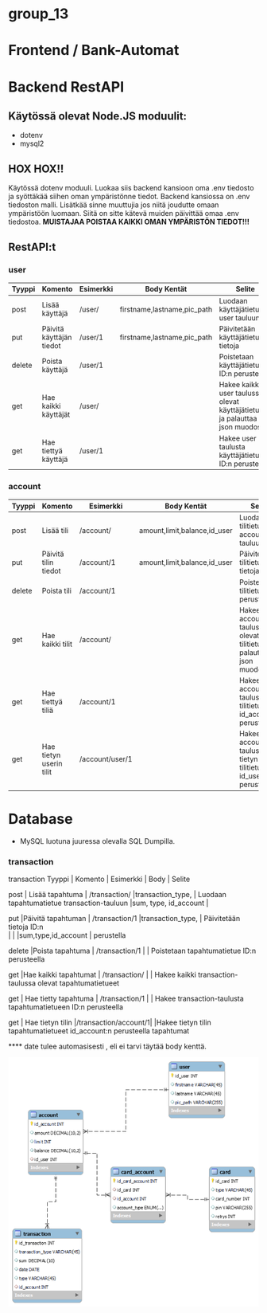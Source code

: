 # group_13

# Frontend / Bank-Automat

# Backend RestAPI

## Käytössä olevat Node.JS moduulit:
- dotenv
- mysql2

## HOX HOX!!
Käytössä dotenv moduuli. Luokaa siis backend kansioon oma .env tiedosto ja syöttäkää siihen oman ympäristönne tiedot. Backend kansiossa on .env tiedoston malli. Lisätkää sinne muuttujia jos niitä joudutte omaan ympäristöön luomaan. Siitä on sitte kätevä muiden päivittää omaa .env tiedostoa. **MUISTAJAA POISTAA KAIKKI OMAN YMPÄRISTÖN TIEDOT!!!**

## RestAPI:t

### user

| Tyyppi | Komento                 | Esimerkki | Body Kentät                 | Selite                                                                           |
| ------ | ----------------------- | --------- | --------------------------- | -------------------------------------------------------------------------------- |
| post   | Lisää käyttäjä          | /user/    | firstname,lastname,pic_path | Luodaan käyttäjätietue user tauluun                                              |
| put    | Päivitä käyttäjän tiedot| /user/1   | firstname,lastname,pic_path | Päivitetään käyttäjätietueen tietoja                                             |
| delete | Poista käyttäjä         | /user/1   |                             | Poistetaan käyttäjätietue ID:n perusteella                                       |
| get    | Hae kaikki käyttäjät    | /user/    |                             | Hakee kaikki user taulussa olevat käyttäjätietueet ja palauttaa ne json muodossa |
| get    | Hae tiettyä käyttäjä    | /user/1   |                             | Hakee user taulusta käyttäjätietueen ID:n perusteella                            |

### account

| Tyyppi | Komento                 | Esimerkki       | Body Kentät                  | Selite                                                                          |
| ------ | ----------------------- | --------------- | ---------------------------- | ------------------------------------------------------------------------------- |
| post   | Lisää tili              | /account/       | amount,limit,balance,id_user | Luodaan tilitietue account tauluun                                              |
| put    | Päivitä tilin tiedot    | /account/1      | amount,limit,balance,id_user | Päivitetään tilitietueen tietoja                                                |
| delete | Poista tili             | /account/1      |                              | Poistetaan tilitietue ID:n perusteella                                          |
| get    | Hae kaikki tilit        | /account/       |                              | Hakee kaikki account taulussa olevat tilitietueet ja palauttaa ne json muodossa |
| get    | Hae tiettyä tiliä       | /account/1      |                              | Hakee account taulusta tilitietueen id_account:n perusteella                    |
| get    | Hae tietyn userin tilit | /account/user/1 |                              | Hakee account taulusta tietyn userin tilitietueet id_user:n perusteella         |

# Database

- MySQL luotuna juuressa olevalla SQL Dumpilla.
### transaction

transaction
Tyyppi |	Komento           |   	Esimerkki       | 	Body                 |          	        Selite  

post   |	Lisää tapahtuma   |	/transaction/	    |transaction_type,       |  	Luodaan tapahtumatietue transaction-tauluun
                                                    |sum, type, id_account   |   


put	   |Päivitä tapahtuman    | /transaction/1	    |transaction_type,       |  Päivitetään tietoja ID:n                              
       |                       |                    |sum,type,id_account     |      perustella

delete |Poista tapahtuma	  | /transaction/1		|                        |       Poistetaan tapahtumatietue ID:n perusteella

get	   |Hae kaikki tapahtumat |  /transaction/		|                        |   Hakee kaikki transaction-taulussa olevat tapahtumatietueet 
                        

get	   | Hae tietty tapahtuma |  /transaction/1		|                        | Hakee transaction-taulusta tapahtumatietueen ID:n perusteella


get	   | Hae tietyn tilin     |/transaction/account/1|	                      |Hakee  tietyn tilin tapahtumatietueet id_account:n perusteella
        tapahtumat

**** date tulee automasisesti , eli ei tarvi täytää body kenttä.

![ER Kaavio](er_kaavio.png)

